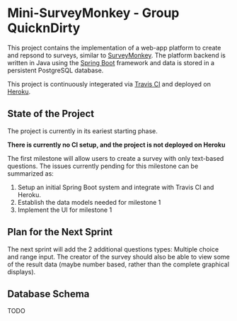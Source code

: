 # Mini-SurveyMonkey - Group QuicknDirty
This project contains the implementation of a web-app platform to create and repsond to surveys, similar to [SurveyMonkey](https://www.surveymonkey.com/).
The platform backend is written in Java using the [Spring Boot](https://spring.io/projects/spring-boot) framework and data is stored in a 
persistent PostgreSQL database. 

This project is continuously integerated via [Travis CI](https://travis-ci.org/) and deployed on [Heroku](https://dashboard.heroku.com/apps).

## State of the Project
The project is currently in its eariest starting phase. 

**There is currently no CI setup, and the project is not deployed on Heroku**

The first milestone will allow users to create a survey with only text-based questions.
The issues currently pending for this milestone can be summarized as:

1. Setup an initial Spring Boot system and integrate with Travis CI and Heroku.
2. Establish the data models needed for milestone 1
3. Implement the UI for milestone 1


## Plan for the Next Sprint
The next sprint will add the 2 additional questions types: Multiple choice and range input. The creator of the survey
should also be able to view some of the result data (maybe number based, rather than the complete graphical displays).

## Database Schema
TODO
